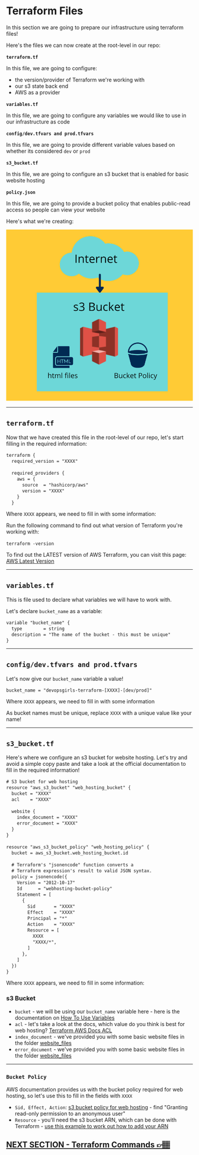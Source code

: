 # Terraform Files

In this section we are going to prepare our infrastructure using terraform files!

Here's the files we can now create at the root-level in our repo:

**`terraform.tf`**

In this file, we are going to configure:

- the version/provider of Terraform we're working with
- our s3 state back end
- AWS as a provider

**`variables.tf`**

In this file, we are going to configure any variables we would like to use in our infrastructure as code

**`config/dev.tfvars and prod.tfvars`**

In this file, we are going to provide different variable values based on whether its considered `dev` or `prod`

**`s3_bucket.tf`**

In this file, we are going to configure an s3 bucket that is enabled for basic website hosting

**`policy.json`**

In this file, we are going to provide a bucket policy that enables public-read access so people can view your website

Here's what we're creating:

![s3 bucket for web hosting](../images/s3-web-hosting.png)

---

## `terraform.tf`

Now that we have created this file in the root-level of our repo, let's start filling in the required information:

```
terraform {
  required_version = "XXXX"

  required_providers {
    aws = {
      source  = "hashicorp/aws"
      version = "XXXX"
    }
  }

```

Where `XXXX` appears, we need to fill in with some information:

Run the following command to find out what version of Terraform you're working with:

`terraform -version`

To find out the LATEST version of AWS Terraform, you can visit this page: [AWS Latest Version](https://registry.terraform.io/providers/hashicorp/aws/latest)

---

## `variables.tf`

This is file used to declare what variables we will have to work with.

Let's declare `bucket_name` as a variable:

```
variable "bucket_name" {
  type        = string
  description = "The name of the bucket - this must be unique"
}
```

---

## `config/dev.tfvars and prod.tfvars`

Let's now give our `bucket_name` variable a value!

```
bucket_name = "devopsgirls-terraform-[XXXX]-[dev/prod]"
```

Where `XXXX` appears, we need to fill in with some information

As bucket names must be unique, replace `XXXX` with a unique value like your name!

---

## `s3_bucket.tf`

Here's where we configure an s3 bucket for website hosting. Let's try and avoid a simple copy paste and take a look at the official documentation to fill in the required information!

```
# S3 bucket for web hosting
resource "aws_s3_bucket" "web_hosting_bucket" {
  bucket = "XXXX"
  acl    = "XXXX"

  website {
    index_document = "XXXX"
    error_document = "XXXX"
  }
}

resource "aws_s3_bucket_policy" "web_hosting_policy" {
  bucket = aws_s3_bucket.web_hosting_bucket.id

  # Terraform's "jsonencode" function converts a
  # Terraform expression's result to valid JSON syntax.
  policy = jsonencode({
    Version = "2012-10-17"
    Id      = "webhosting-bucket-policy"
    Statement = [
      {
        Sid       = "XXXX"
        Effect    = "XXXX"
        Principal = "*"
        Action    = "XXXX"
        Resource = [
          XXXX
          "XXXX/*",
        ]
      },
    ]
  })
}

```

Where `XXXX` appears, we need to fill in some information:

### s3 Bucket

- `bucket` - we will be using our `bucket_name` variable here - here is the documentation on [How To Use Variables](https://www.terraform.io/docs/language/values/variables.html#using-input-variable-values)
- `acl` - let's take a look at the docs, which value do you think is best for web hosting? [Terraform AWS Docs ACL](https://registry.terraform.io/providers/hashicorp/aws/latest/docs/resources/s3_bucket#acl)
- `index_document` - we've provided you with some basic website files in the folder [website_files](/website_files)
- `error_document` - we've provided you with some basic website files in the folder [website_files](/website_files)

---

### `Bucket Policy`

AWS documentation provides us with the bucket policy required for web hosting, so let's use this to fill in the fields with `XXXX`

- `Sid, Effect, Action`: [s3 bucket policy for web hosting](https://docs.aws.amazon.com/AmazonS3/latest/userguide/example-bucket-policies.html) - find "Granting read-only permission to an anonymous user"
- `Resource` - you'll need the s3 bucket ARN, which can be done with Terraform - [use this example to work out how to add your ARN](https://registry.terraform.io/providers/hashicorp/aws/latest/docs/resources/s3_bucket_policy#basic-usage)


## [NEXT SECTION - Terraform Commands 👉🏽](06-deploy-update-destroy.md)

